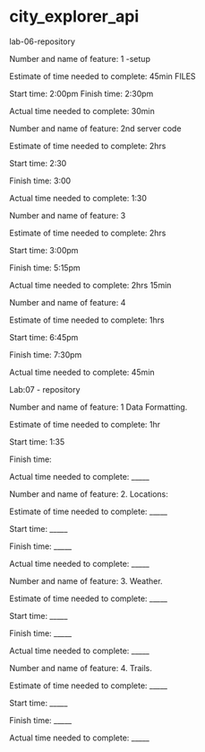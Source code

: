 # city_explorer_api
lab-06-repository


Number and name of feature: 1 -setup

Estimate of time needed to complete: 45min FILES

Start time: 2:00pm
Finish time: 2:30pm

Actual time needed to complete: 30min



Number and name of feature: 2nd server code

Estimate of time needed to complete: 2hrs

Start time: 2:30

Finish time: 3:00

Actual time needed to complete: 1:30




Number and name of feature: 3

Estimate of time needed to complete: 2hrs

Start time: 3:00pm

Finish time: 5:15pm

Actual time needed to complete: 2hrs 15min



Number and name of feature: 4

Estimate of time needed to complete: 1hrs

Start time: 6:45pm

Finish time: 7:30pm

Actual time needed to complete: 45min



Lab:07 - repository

Number and name of feature: 1 Data Formatting.

Estimate of time needed to complete: 1hr

Start time: 1:35

Finish time: 

Actual time needed to complete: _____


Number and name of feature: 2. Locations:

Estimate of time needed to complete: _____

Start time: _____

Finish time: _____

Actual time needed to complete: _____


Number and name of feature: 3. Weather.

Estimate of time needed to complete: _____

Start time: _____

Finish time: _____

Actual time needed to complete: _____


Number and name of feature: 4. Trails.

Estimate of time needed to complete: _____

Start time: _____

Finish time: _____

Actual time needed to complete: _____